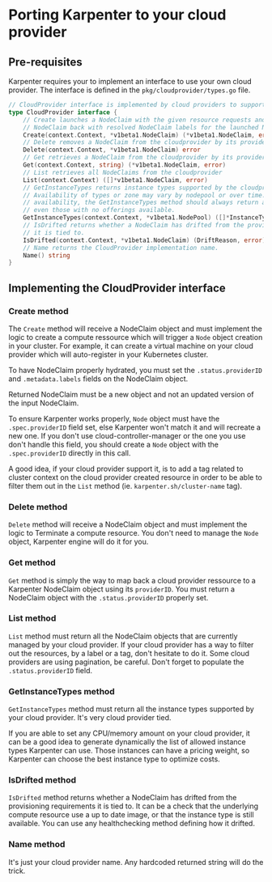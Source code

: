 # Porting Karpenter to your cloud provider

## Pre-requisites

Karpenter requires your to implement an interface to use your own cloud provider.
The interface is defined in the `pkg/cloudprovider/types.go` file.

```go
// CloudProvider interface is implemented by cloud providers to support provisioning.
type CloudProvider interface {
	// Create launches a NodeClaim with the given resource requests and requirements and returns a hydrated
	// NodeClaim back with resolved NodeClaim labels for the launched NodeClaim
	Create(context.Context, *v1beta1.NodeClaim) (*v1beta1.NodeClaim, error)
	// Delete removes a NodeClaim from the cloudprovider by its provider id
	Delete(context.Context, *v1beta1.NodeClaim) error
	// Get retrieves a NodeClaim from the cloudprovider by its provider id
	Get(context.Context, string) (*v1beta1.NodeClaim, error)
	// List retrieves all NodeClaims from the cloudprovider
	List(context.Context) ([]*v1beta1.NodeClaim, error)
	// GetInstanceTypes returns instance types supported by the cloudprovider.
	// Availability of types or zone may vary by nodepool or over time.  Regardless of
	// availability, the GetInstanceTypes method should always return all instance types,
	// even those with no offerings available.
	GetInstanceTypes(context.Context, *v1beta1.NodePool) ([]*InstanceType, error)
	// IsDrifted returns whether a NodeClaim has drifted from the provisioning requirements
	// it is tied to.
	IsDrifted(context.Context, *v1beta1.NodeClaim) (DriftReason, error)
	// Name returns the CloudProvider implementation name.
	Name() string
}
```

## Implementing the CloudProvider interface

### Create method

The `Create` method will receive a NodeClaim object and must implement the logic to
create a compute ressource which will trigger a `Node` object creation in your cluster.
For example, it can create a virtual machine on your cloud provider which will auto-register
in your Kubernetes cluster.

To have NodeClaim properly hydrated, you must set the `.status.providerID` and
`.metadata.labels` fields on the NodeClaim object.

Returned NodeClaim must be a new object and not an updated version of the input NodeClaim.

To ensure Karpenter works properly, `Node` object must have the `.spec.providerID` field set, else
Karpenter won't match it and will recreate a new one. If you don't use cloud-controller-manager or
the one you use don't handle this field, you should create a `Node` object with the `.spec.providerID`
directly in this call.

A good idea, if your cloud provider support it, is to add a tag related to cluster context on the cloud
provider created resource in order to be able to filter them out in the `List` method
(ie. `karpenter.sh/cluster-name` tag).

### Delete method

`Delete` method will receive a NodeClaim object and must implement the logic to Terminate a compute
resource. You don't need to manage the `Node` object, Karpenter engine will do it for you.

### Get method

`Get` method is simply the way to map back a cloud provider ressource to a Karpenter NodeClaim object using
its `providerID`. You must return a NodeClaim object with the `.status.providerID` properly set.

### List method

`List` method must return all the NodeClaim objects that are currently managed by your cloud provider.
If your cloud provider has a way to filter out the resources, by a label or a tag, don't hesitate to do it.
Some cloud providers are using pagination, be careful. Don't forget to populate the `.status.providerID` field.

### GetInstanceTypes method

`GetInstanceTypes` method must return all the instance types supported by your cloud provider. It's very
cloud provider tied.

If you are able to set any CPU/memory amount on your cloud provider, it can be
a good idea to generate dynamically the list of allowed instance types Karpenter can use. Those instances can have
a pricing weight, so Karpenter can choose the best instance type to optimize costs.

### IsDrifted method

`IsDrifted` method returns whether a NodeClaim has drifted from the provisioning requirements it is tied to.
It can be a check that the underlying compute resource use a up to date image, or that the instance type is still
available. You can use any healthchecking method defining how it drifted.

### Name method

It's just your cloud provider name. Any hardcoded returned string will do the trick.

